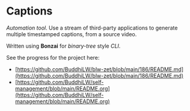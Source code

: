 # Captions

*Automation tool*. Use a stream of third-party applications to generate multiple timestamped captions, from a source video.

Written using **Bonzai** for *binary-tree* style *CLI*. 

See the progress for the project here: 
- [https://github.com/BuddhiLW/blw-zet/blob/main/186/README.md](https://github.com/BuddhiLW/blw-zet/blob/main/186/README.md)
- [https://github.com/BuddhiLW/self-management/blob/main/README.org](https://github.com/BuddhiLW/self-management/blob/main/README.org)
